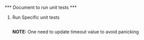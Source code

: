 *** Document to run unit tests ***

 1. Run Specific unit tests
    ``` go test -timeout 60s -run ^TestFib -v 
    ```
    **NOTE:** One need to update timeout value to avoid panicking